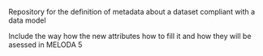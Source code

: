 Repository for the definition of metadata about a dataset compliant with a data model 

Include the way how the new attributes how to fill it and how they will be asessed in MELODA 5